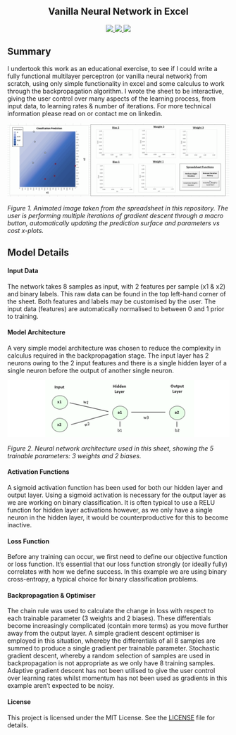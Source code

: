 <h2 align="center"> Vanilla Neural Network in Excel </h2>


<p align="center">
    <a href="https://github.com/mhaythornthwaite/Vanilla_Neural_Network_Excel/blob/main/LICENSE.md" alt="Licence">
        <img src="https://img.shields.io/badge/license-MIT-yellow.svg" />
    </a>
    <a href="https://github.com/mhaythornthwaite/Vanilla_Neural_Network_Excel/commits/main" alt="Commits">
        <img src="https://img.shields.io/github/last-commit/mhaythornthwaite/Vanilla_Neural_Network_Excel/main" />
    </a>
    <a href="https://github.com/mhaythornthwaite/Vanilla_Neural_Network_Excel" alt="Size">
        <img src="https://img.shields.io/github/repo-size/mhaythornthwaite/Vanilla_Neural_Network_Excel" />
    </a>
</p>

## Summary

I undertook this work as an educational exercise, to see if I could write a fully functional multilayer perceptron (or vanilla neural network) from scratch, using only simple functionality in excel and some calculus to work through the backpropagation algorithm. I wrote the sheet to be interactive, giving the user control over many aspects of the learning process, from input data, to learning rates & number of iterations. For more technical information please read on or contact me on linkedin.


<img src="https://raw.githubusercontent.com/mhaythornthwaite/Vanilla_Neural_Network_Excel/master/figures/nn_excel_gif_v8.gif" alt="Figure 1">

<em>Figure 1. Animated image taken from the spreadsheet in this repository. The user is performing multiple iterations of gradient descent through a macro button, automatically updating the prediction surface and parameters vs cost x-plots.</em>

## Model Details

#### Input Data

The network takes 8 samples as input, with 2 features per sample (x1 & x2) and binary labels. This raw data can be found in the top left-hand corner of the sheet. Both features and labels may be customised by the user. The input data (features) are automatically normalised to between 0 and 1 prior to training.


#### Model Architecture

A very simple model architecture was chosen to reduce the complexity in calculus required in the backpropagation stage. The input layer has 2 neurons owing to the 2 input features and there is a single hidden layer of a single neuron before the output of another single neuron. 

<img src="https://raw.githubusercontent.com/mhaythornthwaite/Vanilla_Neural_Network_Excel/master/figures/mlp_architecture_v2.PNG" alt="Figure 2">

<em>Figure 2. Neural network architecture used in this sheet, showing the 5 trainable parameters: 3 weights and 2 biases.</em>


#### Activation Functions

A sigmoid activation function has been used for both our hidden layer and output layer. Using a sigmoid activation is necessary for the output layer as we are working on binary classification. It is often typical to use a RELU function for hidden layer activations however, as we only have a single neuron in the hidden layer, it would be counterproductive for this to become inactive.

#### Loss Function

Before any training can occur, we first need to define our objective function or loss function. It’s essential that our loss function strongly (or ideally fully) correlates with how we define success. In this example we are using binary cross-entropy, a typical choice for binary classification problems.


#### Backpropagation & Optimiser

The chain rule was used to calculate the change in loss with respect to each trainable parameter (3 weights and 2 biases). These differentials become increasingly complicated (contain more terms) as you move further away from the output layer. A simple gradient descent optimiser is employed in this situation, whereby the differentials of all 8 samples are summed to produce a single gradient per trainable parameter. Stochastic gradient descent, whereby a random selection of samples are used in backpropagation is not appropriate as we only have 8 training samples. Adaptive gradient descent has not been utilised to give the user control over learning rates whilst momentum has not been used as gradients in this example aren’t expected to be noisy.

#### License

This project is licensed under the MIT License. See the [LICENSE](LICENSE) file for details. 


<!--
![image info](./figures/mlp_architecture.PNG)
-->
